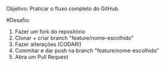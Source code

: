 
Objetivo: Praticar o fluxo completo do GitHub. 

#Desafio:
1. Fazer um fork do repositório
2. Clonar + criar branch "feature/nome-escolhido"
3. Fazer alterações (CODAR!)
4. Commitar e dar push na branch "feature/nome-escolhido"
5. Abra um Pull Request 
